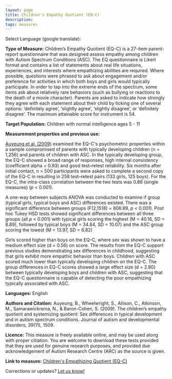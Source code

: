 ```yaml
---
layout: page
title: Children's Empathy Quotient (EQ-C)
description:
tags: measures
---
```


Select Language (google translate):  

<div id="google_translate_element"></div><script type="text/javascript">
function googleTranslateElementInit() {
  new google.translate.TranslateElement({pageLanguage: 'en', layout: google.translate.TranslateElement.InlineLayout.SIMPLE, gaTrack: true, gaId: 'UA-64320648-1'}, 'google_translate_element');
}
</script><script type="text/javascript" src="//translate.google.com/translate_a/element.js?cb=googleTranslateElementInit"></script>  

**Type of Measure:**  Children’s Empathy Quotient (EQ-C) is a 27-item parent-report questionnaire that was designed assess empathy among children with Autism Spectrum Conditions (ASC). The EQ questionnaire is Likert format and contains a list of statements about real life situations, experiences, and interests where empathizing abilities are required. Where possible, questions were phrased to ask about engagement and/or preference for activities in which both boys and girls would typically participate. In order to tap into the extreme ends of the spectrum, some items ask about relatively rare behaviors (such as bullying or reactions to the death of a movie character). Parents are asked to indicate how strongly they agree with each statement about their child by ticking one of several options: ‘definitely agree’, ‘slightly agree’, ‘slightly disagree’, or ‘definitely disagree’. The maximum attainable score for instrument is 54.  

**Target Population:** Children with normal intelligence ages 5 - 11

**Measurement properties and previous use:**  

[Auyeung et al. (2009)](http://docs.autismresearchcentre.com/papers/2009_Auyeung_etal_ChildEQSQ_JADD.pdf) examined the EQ-C's psychometric properties within a sample compromised of parents with typically developing children (n = 1,256) and parents of children with ASC.  In the typically developing group, the EQ-C showed a broad range of responses, high internal consistency (coefficient alpha = 0.93) and good test–retest reliability.  Six months after initial contact, n = 500 participants were asked to complete a second copy of the EQ-C in resulting in 258 test–retest pairs (133 girls, 125 boys). For the EQ-C, the intra-class correlation between the two tests was 0.86 (single measures) (*p* < 0.001). 

A one-way between subjects ANOVA was conducted to examine if group (typical girls, typical
boys and ASC) differences existed. There was a significant difference between groups (F(2,1518) = 806.89, *p* < 0.001). Post hoc Tukey HSD tests showed significant differences between all three groups (all *p* < 0.001) with typical girls scoring the highest (M = 40.16, SD = 8.89), followed by typical boys (M = 34.84, SD = 10.07) and the ASC group scoring the lowest (M = 13.97, SD = 6.82)

Girls scored higher than boys on the EQ-C, where sex was shown to have a medium effect size (d = 0.56) on score. The results from the EQ-C support previous studies demonstrating sex differences in childhood, suggesting that girls exhibit more empathic behavior than boys. Children with ASC scored much lower than typically developing children on the EQ-C. The group differences in EQ-C scores showed a large effect size (d = 2.80) between typically developing boys and children with ASC, suggesting that the EQ-C questionnaire is capable of detecting the poor empathizing typically associated with ASC.

**Languages:** English 

**Authors and Citation:** 
Auyeung, B., Wheelwright, S., Allison, C., Atkinson, M., Samarawickrema, N., & Baron-Cohen, S. (2009). The children’s empathy quotient and systemizing quotient: Sex differences in typical development and in autism spectrum conditions. Journal of autism and developmental disorders, 39(11), 1509.

**Licence:** This measure is freely available online, and may be used along with proper citiation. You are welcome to download these tests provided that they are used for genuine research purposes, and provided due acknowledgement of Autism Research Centre (ARC) as the source is given.

**Link to measure:** [Children's Empathizing Quotient (EQ-C)](https://www.autismresearchcentre.com/tests/) 

Corrections or updates? [Let us know!](http://disabilitymeasures.org/contact) 
